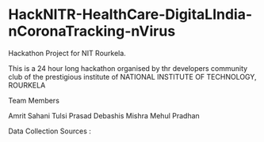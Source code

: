 # HackNITR-HealthCare-DigitaLIndia-nCoronaTracking-nVirus
Hackathon Project for NIT Rourkela.

This is a 24 hour long hackathon organised by thr developers community club of the prestigious institute of NATIONAL INSTITUTE OF TECHNOLOGY,
ROURKELA

Team Members

Amrit Sahani
Tulsi Prasad
Debashis Mishra
Mehul Pradhan


Data Collection Sources :

